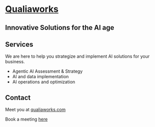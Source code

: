 # [Qualiaworks](qualiaworks.com)
## Innovative Solutions for the AI age

## Services
We are here to help you strategize and implement AI solutions for your business.
- Agentic AI Assessment & Strategy
- AI and data implementation
- AI operations and optimization

## Contact

Meet you at [qualiaworks.com](qualiaworks.com)

Book a meeting [here](https://calendly.com/quentin-qualiaworks/30min)

